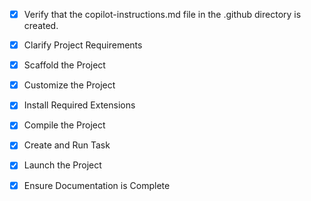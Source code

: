 <!-- Use this file to provide workspace-specific custom instructions to Copilot. For more details, visit https://code.visualstudio.com/docs/copilot/copilot-customization#_use-a-githubcopilotinstructionsmd-file -->
- [x] Verify that the copilot-instructions.md file in the .github directory is created.

- [x] Clarify Project Requirements
	<!-- Project requirements: React with Next.js and Tailwind CSS -->

- [x] Scaffold the Project
	<!-- Next.js project created successfully with TypeScript, Tailwind CSS, ESLint, App Router, and src directory -->

- [x] Customize the Project
	<!-- Skipped - This is a Hello World project -->

- [x] Install Required Extensions
	<!-- No extensions needed -->

- [x] Compile the Project
	<!-- Project compiled successfully with no errors -->

- [x] Create and Run Task
	<!-- Development server started successfully on http://localhost:3001 -->

- [x] Launch the Project
	<!--
	Verify that all previous steps have been completed.
	Prompt user for debug mode, launch only if confirmed.
	 -->

- [x] Ensure Documentation is Complete